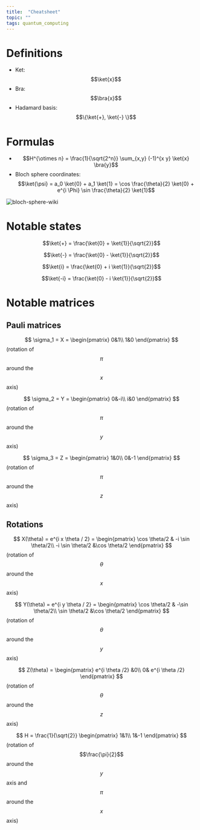 ```yaml
---
title:  "Cheatsheet"
topic: ""
tags: quantum_computing
---
```

$$
\newcommand{\bra}[1]{\left< #1 \right|}
\newcommand{\ket}[1]{\left| #1 \right>}
\newcommand{\bk}[2]{\left< #1 \middle| #2 \right>}
\newcommand{\bke}[3]{\left< #1 \middle| #2 \middle| #3 \right>}
$$

# Definitions
* Ket: $$\ket{x}$$
* Bra: $$\bra{x}$$
* Hadamard basis: $$\{\ket{+}, \ket{-} \}$$


# Formulas
* $$H^{\otimes n} = \frac{1}{\sqrt{2^n}} \sum_{x,y} (-1)^{x y} \ket{x} \bra{y}$$
* Bloch sphere coordinates: $$\ket{\psi} = a_0 \ket{0} + a_1 \ket{1} = \cos \frac{\theta}{2} \ket{0} + e^{i \Phi} \sin \frac{\theta}{2} \ket{1}$$

![bloch-sphere-wiki](https://upload.wikimedia.org/wikipedia/commons/thumb/f/f4/Bloch_Sphere.svg/423px-Bloch_Sphere.svg.png)


# Notable states

$$\ket{+} = \frac{\ket{0} + \ket{1}}{\sqrt{2}}$$

$$\ket{-} = \frac{\ket{0} - \ket{1}}{\sqrt{2}}$$

$$\ket{i} = \frac{\ket{0} + i \ket{1}}{\sqrt{2}}$$

$$\ket{-i} = \frac{\ket{0} - i \ket{1}}{\sqrt{2}}$$


# Notable matrices
## Pauli matrices
$$ \sigma_1 = X =
\begin{pmatrix}
0&1\\
1&0
\end{pmatrix}
$$ (rotation of $$\pi$$ around the $$x$$ axis)

$$ \sigma_2 = Y =
\begin{pmatrix}
0&-i\\
i&0
\end{pmatrix}
$$ (rotation of $$\pi$$ around the $$y$$ axis)

$$ \sigma_3 = Z =
\begin{pmatrix}
1&0\\
0&-1
\end{pmatrix}
$$ (rotation of $$\pi$$ around the $$z$$ axis)


## Rotations
$$ X(\theta) = e^{i x \theta / 2} =
\begin{pmatrix}
\cos \theta/2 & -i \sin \theta/2\\
-i \sin \theta/2 &\cos \theta/2
\end{pmatrix}
$$ (rotation of $$\theta$$ around the $$x$$ axis)

$$ Y(\theta) = e^{i y \theta / 2} =
\begin{pmatrix}
\cos \theta/2 & -\sin \theta/2\\
\sin \theta/2 &\cos \theta/2
\end{pmatrix}
$$ (rotation of $$\theta$$ around the $$y$$ axis)

$$ Z(\theta) =
\begin{pmatrix}
e^{i \theta /2} &0\\
0& e^{i \theta /2}
\end{pmatrix}
$$ (rotation of $$\theta$$ around the $$z$$ axis)

$$ H =  \frac{1}{\sqrt{2}}
\begin{pmatrix}
1&1\\
1&-1
\end{pmatrix}
$$ (rotation of $$\frac{\pi}{2}$$ around the $$y$$ axis and $$\pi$$ around the $$x$$ axis)
